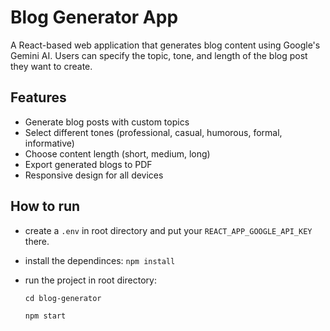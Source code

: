 # Blog Generator App

A React-based web application that generates blog content using Google's Gemini AI. Users can specify the topic, tone, and length of the blog post they want to create.

## Features

- Generate blog posts with custom topics
- Select different tones (professional, casual, humorous, formal, informative)
- Choose content length (short, medium, long)
- Export generated blogs to PDF
- Responsive design for all devices

## How to run

- create a `.env` in root directory and put your `REACT_APP_GOOGLE_API_KEY` there.

- install the dependinces:
  `npm install`

- run the project in root directory:

  `cd blog-generator`

  `npm start`
